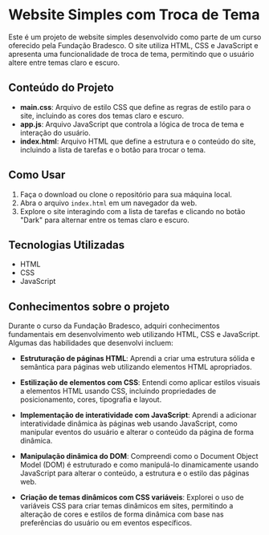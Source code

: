 # Website Simples com Troca de Tema

Este é um projeto de website simples desenvolvido como parte de um curso oferecido pela Fundação Bradesco. O site utiliza HTML, CSS e JavaScript e apresenta uma funcionalidade de troca de tema, permitindo que o usuário altere entre temas claro e escuro.

## Conteúdo do Projeto

- **main.css**: Arquivo de estilo CSS que define as regras de estilo para o site, incluindo as cores dos temas claro e escuro.
- **app.js**: Arquivo JavaScript que controla a lógica de troca de tema e interação do usuário.
- **index.html**: Arquivo HTML que define a estrutura e o conteúdo do site, incluindo a lista de tarefas e o botão para trocar o tema.

## Como Usar

1. Faça o download ou clone o repositório para sua máquina local.
2. Abra o arquivo `index.html` em um navegador da web.
3. Explore o site interagindo com a lista de tarefas e clicando no botão "Dark" para alternar entre os temas claro e escuro.

## Tecnologias Utilizadas

- HTML
- CSS
- JavaScript

## Conhecimentos sobre o projeto
Durante o curso da Fundação Bradesco, adquiri conhecimentos fundamentais em desenvolvimento web utilizando HTML, CSS e JavaScript. Algumas das habilidades que desenvolvi incluem:

- **Estruturação de páginas HTML**: Aprendi a criar uma estrutura sólida e semântica para páginas web utilizando elementos HTML apropriados.

- **Estilização de elementos com CSS**: Entendi como aplicar estilos visuais a elementos HTML usando CSS, incluindo propriedades de posicionamento, cores, tipografia e layout.

- **Implementação de interatividade com JavaScript**: Aprendi a adicionar interatividade dinâmica às páginas web usando JavaScript, como manipular eventos do usuário e alterar o conteúdo da página de forma dinâmica.

- **Manipulação dinâmica do DOM**: Compreendi como o Document Object Model (DOM) é estruturado e como manipulá-lo dinamicamente usando JavaScript para alterar o conteúdo, a estrutura e o estilo das páginas web.

- **Criação de temas dinâmicos com CSS variáveis**: Explorei o uso de variáveis CSS para criar temas dinâmicos em sites, permitindo a alteração de cores e estilos de forma dinâmica com base nas preferências do usuário ou em eventos específicos.
